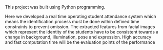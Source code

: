 This project was built using Python programming.

Here we developed a real time operating student attendance system which means the identification process must be done within defined time constraints to prevent omission. The extracted features from facial images which represent the identity of the students have to be consistent towards a change in background, illumination, pose and expression. High accuracy and fast computation time will be the evaluation points of the performance
